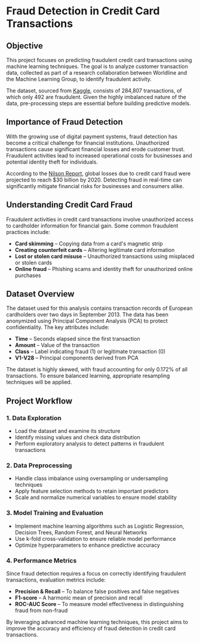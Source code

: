 # Fraud Detection in Credit Card Transactions

## Objective

This project focuses on predicting fraudulent credit card transactions using machine learning techniques. The goal is to analyze customer transaction data, collected as part of a research collaboration between Worldline and the Machine Learning Group, to identify fraudulent activity.

The dataset, sourced from [Kaggle](https://www.kaggle.com/mlg-ulb/creditcardfraud), consists of 284,807 transactions, of which only 492 are fraudulent. Given the highly imbalanced nature of the data, pre-processing steps are essential before building predictive models.

## Importance of Fraud Detection

With the growing use of digital payment systems, fraud detection has become a critical challenge for financial institutions. Unauthorized transactions cause significant financial losses and erode customer trust. Fraudulent activities lead to increased operational costs for businesses and potential identity theft for individuals. 

According to the [Nilson Report](https://nilsonreport.com/upload/content_promo/The_Nilson_Report_Issue_1164.pdf), global losses due to credit card fraud were projected to reach $30 billion by 2020. Detecting fraud in real-time can significantly mitigate financial risks for businesses and consumers alike.

## Understanding Credit Card Fraud

Fraudulent activities in credit card transactions involve unauthorized access to cardholder information for financial gain. Some common fraudulent practices include:

- **Card skimming** – Copying data from a card's magnetic strip
- **Creating counterfeit cards** – Altering legitimate card information
- **Lost or stolen card misuse** – Unauthorized transactions using misplaced or stolen cards
- **Online fraud** – Phishing scams and identity theft for unauthorized online purchases

## Dataset Overview

The dataset used for this analysis contains transaction records of European cardholders over two days in September 2013. The data has been anonymized using Principal Component Analysis (PCA) to protect confidentiality. The key attributes include:

- **Time** – Seconds elapsed since the first transaction
- **Amount** – Value of the transaction
- **Class** – Label indicating fraud (1) or legitimate transaction (0)
- **V1-V28** – Principal components derived from PCA

The dataset is highly skewed, with fraud accounting for only 0.172% of all transactions. To ensure balanced learning, appropriate resampling techniques will be applied.

## Project Workflow

### 1. Data Exploration
- Load the dataset and examine its structure
- Identify missing values and check data distribution
- Perform exploratory analysis to detect patterns in fraudulent transactions

### 2. Data Preprocessing
- Handle class imbalance using oversampling or undersampling techniques
- Apply feature selection methods to retain important predictors
- Scale and normalize numerical variables to ensure model stability

### 3. Model Training and Evaluation
- Implement machine learning algorithms such as Logistic Regression, Decision Trees, Random Forest, and Neural Networks
- Use k-fold cross-validation to ensure reliable model performance
- Optimize hyperparameters to enhance predictive accuracy

### 4. Performance Metrics
Since fraud detection requires a focus on correctly identifying fraudulent transactions, evaluation metrics include:

- **Precision & Recall** – To balance false positives and false negatives
- **F1-score** – A harmonic mean of precision and recall
- **ROC-AUC Score** – To measure model effectiveness in distinguishing fraud from non-fraud

By leveraging advanced machine learning techniques, this project aims to improve the accuracy and efficiency of fraud detection in credit card transactions.


